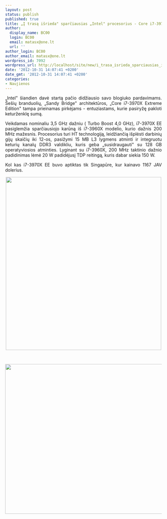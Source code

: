 ```yaml
---
layout: post
status: publish
published: true
title: „Į trasą išrieda" sparčiausias „Intel" procesorius - Core i7-3970X EE
author:
  display_name: BC00
  login: BC00
  email: matasx@one.lt
  url: ''
author_login: BC00
author_email: matasx@one.lt
wordpress_id: 7092
wordpress_url: http://localhost/site/new/i_trasa_isrieda_sparciausias_intel_procesorius__core_i73970x_ee/
date: '2012-10-31 14:07:41 +0200'
date_gmt: '2012-10-31 14:07:41 +0200'
categories:
- Naujienos
---
```

<p style="text-align: justify;">
	&bdquo;Intel&quot; &scaron;iandien davė startą pačio didžiausio savo blogiuko pardavimams. &Scaron;e&scaron;ių branduolių, &bdquo;Sandy Bridge&quot; architektūros, &bdquo;Core i7-3970X Extreme Edition&quot; tampa prieinamas pirkėjams - entuziastams, kurie pasiryžę pakloti keturženklę sumą.</p>
<p style="text-align: justify;">
	Veikdamas nominaliu 3,5 GHz dažniu ( Turbo Boost 4,0 GHz), i7-3970X EE pasiglemžia sparčiausiojo karūną i&scaron; i7-3960X modelio, kurio dažnis 200 MHz mažesnis. Procesorius turi HT technologiją, leidžiančią i&scaron;plėsti darbinių gijų skaičių iki 12-os, pasižymi 15 MB L3 lygmens atminti ir integruotu keturių kanalų DDR3 valdikliu, kuris geba &bdquo;susidraugauti&quot; su 128 GB operatyviosios atminties. Lyginant su i7-3960X, 200 MHz taktinio dažnio padidinimas lėmė 20 W padidėjusį TDP reitingą, kuris dabar siekia 150 W.</p>
<p style="text-align: justify;">
	Kol kas i7-3970X EE buvo aptiktas tik Singapūre, kur kainavo 1167 JAV dolerius.</p>
<p style="text-align: center;">
	<img alt="" src="http://technews.lt/userfiles/i73970EE.jpg" style="width: 500px; height: 557px;" /></p>
<p>
	&nbsp;</p>
<p>
	<img alt="" src="http://technews.lt/userfiles/i7-3970EE2.jpg" style="width: 520px; height: 482px;" /></p>
